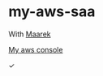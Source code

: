 # my-aws-saa

With [Maarek](https://www.udemy.com/course/best-aws-certified-solutions-architect-associate/learn/)

[My aws console](https://ap-northeast-1.console.aws.amazon.com/console)

✓
